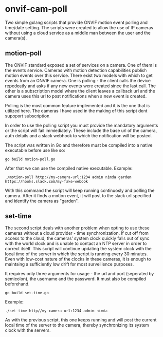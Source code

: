 # onvif-cam-poll
Two simple golang scripts that provide ONVIF motion event polling and time/date setting. The scripts were created to allow 
the use of IP cameras without using a cloud service as a middle man between the user and the camera(s).

## motion-poll

The ONVIF standard exposed a set of services on a camera. One of them is the events service. Cameras with motion detection
capabilities publish motion events over this service. There exist two models with which to get events from an ONVIF camera.
One is polling - the client calls the device repedeatly and asks if any new events were created since the last call. The other
is a subscription model where the client leaves a callback url and the camera uses this url to post notifications when a new 
event is created.

Polling is the most common feature implemented and it is the one that is utilized here. The cameras I have used in the making 
of this script dont supoport subscription.

In order to use the polling script you must provide the mandatory arguments or the script will fail immiediately. These include the
base url of the camera, auth details and a slack webhook to which the notification will be posted.

The script was written in Go and therefore must be compiled into a native executable before use like so:

    go build motion-poll.go
    
After that we can use the compiled native executable. Example:

    ./motion-poll http://my-camera-url:1234 admin nimda garden https://hooks.slack.com/my-fake-webook
    
With this command the script will keep running continuosly and polling the camera. After it finds a motion event,
it will post to the slack url specified and identify the camera as "garden".

## set-time

The second script deals with another problem when opting to use these cameras without a cloud provider - time synchronization.
If cut off from access to the cloud, the cameras' system clock quickly falls out of sync with the world clock and is unable to 
contact an NTP server in order to correct itself. This script will continue updating the system clock with the local time of 
the server in which the script is running every 30 minutes. Even with low-cost nature of the clocks in these cameras, it is 
enough to maintaing a sufficiently low drift for most surveillence purposes.

It requires only three arguments for usage - the url and port (seperated by semicolon), the username and the password.
It must also be compiled beforehand.

    go build set-time.go
    

Example:

    ./set-time http//my-camera-url:1234 admin nimda
    
As with the previous script, this one keeps running and will post the current local time of the server to the camera, thereby synchronizing
its system clock with the servers.
